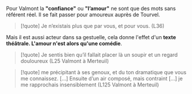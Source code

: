 Pour Valmont la **"confiance"** ou **"l’amour"** ne sont que des mots sans référent réel. 
Il se fait passer pour amoureux auprès de Tourvel.
>[!quote] Je n’existais plus que par vous, et pour vous. (L36)

Mais il est aussi acteur dans sa gestuelle, cela donne l'effet d'un **texte théâtrale. L'amour n'est alors qu'une comédie**.
>[!quote] Je sentis bien qu’il fallait placer là un soupir et un regard douloureux (L25 Valmont à Merteuil)

>[!quote] me précipitant à ses genoux, et du ton dramatique que vous me connaissez. [...]  Ensuite d’un air composé, mais contraint [...] je me rapprochais insensiblement (L125 Valmont à Merteuil)










